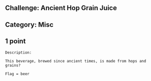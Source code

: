 Challenge: Ancient Hop Grain Juice 
----------------------------------------
Category: Misc 
----------------------------------------
1 point 
----------------------------------------


```
Description:

This beverage, brewed since ancient times, is made from hops and grains?
```
```
Flag = beer
```
